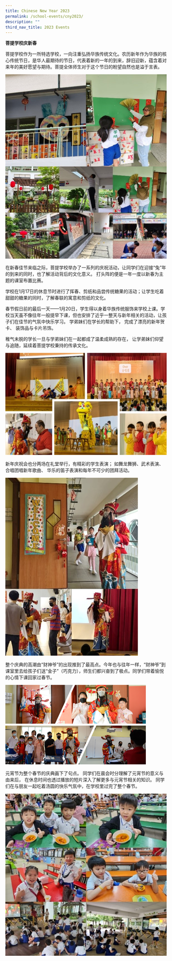 ```yaml
---
title: Chinese New Year 2023
permalink: /school-events/cny2023/
description: ""
third_nav_title: 2023 Events
---
```

**菩提学校庆新春**

菩提学校作为一所特选学校，一向注重弘扬华族传统文化。农历新年作为华族的核心传统节日，是华人最期待的节日，代表着新的一年的到来，辞旧迎新，蕴含着对来年的美好愿望与期待。菩提全体师生对于这个节日的盼望自然也是溢于言表。

![](/images/Picture1.jpg)

在新春佳节来临之际，菩提学校举办了一系列的庆祝活动，让同学们在迎接“兔”年的到来的同时，也了解活动背后的文化意义。
打头阵的便是一年一度以新春为主题的课室布置比赛。

学校在1月17日的休息节时进行了挥春、剪纸和品尝传统糖果的活动；让学生吃着甜甜的糖果的同时，了解春联的寓意和剪纸的文化。



春节假日前的最后一天——1月20日，学生得以身着华族传统服饰来学校上课。学校当天虽不像往年一般提早下课，但也安排了近乎一整天与新年相关的活动，让孩子们在佳节的气氛中快乐学习。
学弟妹们在学长的帮助下，
完成了漂亮的新年贺卡、
装饰品与卡片吊饰。

稚气未脱的学长一旦与学弟妹们在一起都成了温柔成熟的存在，
          让学弟妹们仰望与追随，延续着菩提学校秉持的传承文化。

![](/images/Picture7.jpg)

新年庆祝会也分两场在礼堂举行，有精彩的学生表演；
如舞龙舞狮、武术表演、合唱团唱新年歌曲、
华乐的笛子表演和每年不可少的团拜活动。

![](/images/Picture8.jpg)

整个庆典的高潮由“财神爷”的出现推到了最高点。今年也与往年一样，“财神爷”到课室里去给孩子们送“金子”（巧克力），师生们都兴奋到了极点。同学们带着愉悦的心情下课回家过春节。

![](/images/Picture9.png)

元宵节为整个春节的庆典画下了句点。
同学们在晨会时分理解了元宵节的意义与由来后，
在休息时间也透过播放的短片深入了解更多与元宵节相关的知识。
同学们在与朋友一起吃着汤圆的快乐气氛中，在学校里过完了整个春节。

![](/images/Picture10.jpg)